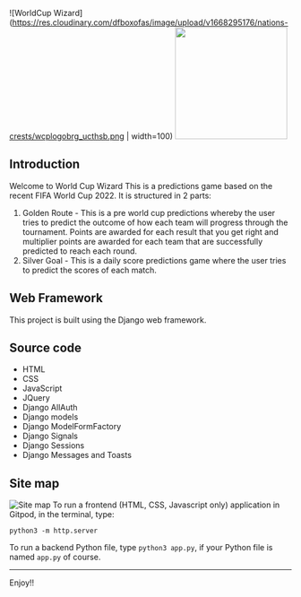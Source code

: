 ![WorldCup Wizard](https://res.cloudinary.com/dfboxofas/image/upload/v1668295176/nations-crests/wcplogobrg_ucthsb.png | width=100)
<img src="WorldCup Wizard](https://res.cloudinary.com/dfboxofas/image/upload/v1668295176/nations-crests/wcplogobrg_ucthsb.png" width="200">
## Introduction
Welcome to World Cup Wizard
This is a predictions game based on the recent FIFA World Cup 2022. It is structured in 2 parts:  
1. Golden Route - This is a pre world cup predictions whereby the user tries to predict the outcome of how each team will progress through the tournament. Points are awarded for each result that you get right and multiplier points are awarded for each team that are successfully predicted to reach each round.  
2. Silver Goal - This is a daily score predictions game where the user tries to predict the scores of each match.  

## Web Framework  
This project is built using the Django web framework.  

## Source code  
- HTML  
- CSS  
- JavaScript  
- JQuery  
- Django AllAuth  
- Django models  
- Django ModelFormFactory  
- Django Signals  
- Django Sessions  
- Django Messages and Toasts  


## Site map  
![Site map](https://res.cloudinary.com/dfboxofas/image/upload/v1676407438/nations-crests/Capture_jz9edf.jpg)
To run a frontend (HTML, CSS, Javascript only) application in Gitpod, in the terminal, type:

`python3 -m http.server`

To run a backend Python file, type `python3 app.py`, if your Python file is named `app.py` of course.

------


Enjoy!!
